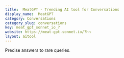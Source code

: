```yaml
---
title:  MeatGPT - Trending AI tool for Conversations
display_name:  MeatGPT
category: Conversations
category_slug: conversations
key: meat_gpt_sonnet_io_?
website: https://meat-gpt.sonnet.io/?hn
layout: aitool
---
```


Precise answers to rare queries.
